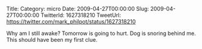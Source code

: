 Title: 
Category: micro
Date: 2009-04-27T00:00:00
Slug: 2009-04-27T00:00:00
TwitterId: 1627318210
TweetUrl: https://twitter.com/mark_philpot/status/1627318210

Why am I still awake? Tomorrow is going to hurt.  Dog is snoring behind me. This should have been my first clue.
